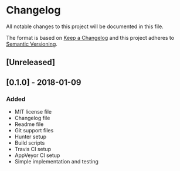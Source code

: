 # Changelog
All notable changes to this project will be documented in this file.

The format is based on [Keep a Changelog](http://keepachangelog.com/en/1.0.0/)
and this project adheres to [Semantic Versioning](http://semver.org/spec/v2.0.0.html).

## [Unreleased]

## [0.1.0] - 2018-01-09
### Added
- MIT license file
- Changelog file
- Readme file
- Git support files
- Hunter setup
- Build scripts
- Travis CI setup
- AppVeyor CI setup
- Simple implementation and testing
